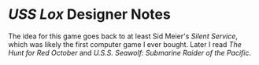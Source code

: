 # _USS Lox_ Designer Notes

The idea for this game goes back to at least Sid Meier's _Silent
Service_, which was likely the first computer game I ever
bought. Later I read _The Hunt for Red October_ and _U.S.S. Seawolf:
Submarine Raider of the Pacific_.
